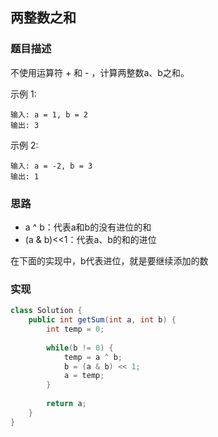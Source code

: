## 两整数之和

### 题目描述

不使用运算符 + 和 - ，计算两整数a、b之和。

示例 1:

    输入: a = 1, b = 2
    输出: 3

示例 2:

    输入: a = -2, b = 3
    输出: 1

### 思路

- a ^ b：代表a和b的没有进位的和
- (a & b)<<1：代表a、b的和的进位

在下面的实现中，b代表进位，就是要继续添加的数

### 实现

```java
class Solution {
    public int getSum(int a, int b) {
        int temp = 0;
        
        while(b != 0) {
            temp = a ^ b;
            b = (a & b) << 1;
            a = temp;
        }
        
        return a;
    }
}
```
